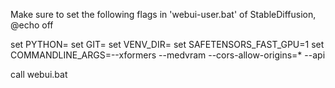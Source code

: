 Make sure to set the following flags in 'webui-user.bat' of StableDiffusion,
@echo off

set PYTHON=
set GIT=
set VENV_DIR=
set SAFETENSORS_FAST_GPU=1
set COMMANDLINE_ARGS=--xformers --medvram --cors-allow-origins=* --api

call webui.bat
